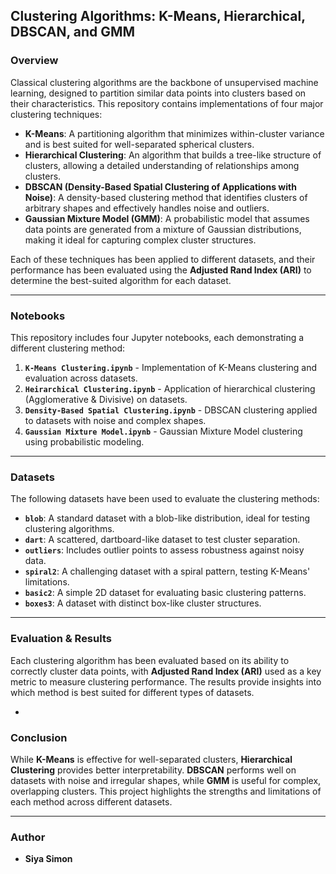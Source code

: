 
## **Clustering Algorithms: K-Means, Hierarchical, DBSCAN, and GMM**  

### **Overview**  
Classical clustering algorithms are the backbone of unsupervised machine learning, designed to partition similar data points into clusters based on their characteristics. This repository contains implementations of four major clustering techniques:  

- **K-Means**: A partitioning algorithm that minimizes within-cluster variance and is best suited for well-separated spherical clusters.  
- **Hierarchical Clustering**: An algorithm that builds a tree-like structure of clusters, allowing a detailed understanding of relationships among clusters.  
- **DBSCAN (Density-Based Spatial Clustering of Applications with Noise)**: A density-based clustering method that identifies clusters of arbitrary shapes and effectively handles noise and outliers.  
- **Gaussian Mixture Model (GMM)**: A probabilistic model that assumes data points are generated from a mixture of Gaussian distributions, making it ideal for capturing complex cluster structures.  

Each of these techniques has been applied to different datasets, and their performance has been evaluated using the **Adjusted Rand Index (ARI)** to determine the best-suited algorithm for each dataset.  

---

### **Notebooks**  
This repository includes four Jupyter notebooks, each demonstrating a different clustering method:  

1. **`K-Means Clustering.ipynb`** - Implementation of K-Means clustering and evaluation across datasets.  
2. **`Heirarchical Clustering.ipynb`** - Application of hierarchical clustering (Agglomerative & Divisive) on datasets.  
3. **`Density-Based Spatial Clustering.ipynb`** - DBSCAN clustering applied to datasets with noise and complex shapes.  
4. **`Gaussian Mixture Model.ipynb`** - Gaussian Mixture Model clustering using probabilistic modeling.  

---

### **Datasets**  
The following datasets have been used to evaluate the clustering methods:  

- **`blob`**: A standard dataset with a blob-like distribution, ideal for testing clustering algorithms.  
- **`dart`**: A scattered, dartboard-like dataset to test cluster separation.  
- **`outliers`**: Includes outlier points to assess robustness against noisy data.  
- **`spiral2`**: A challenging dataset with a spiral pattern, testing K-Means' limitations.  
- **`basic2`**: A simple 2D dataset for evaluating basic clustering patterns.  
- **`boxes3`**: A dataset with distinct box-like cluster structures.  

---

### **Evaluation & Results**  
Each clustering algorithm has been evaluated based on its ability to correctly cluster data points, with **Adjusted Rand Index (ARI)** used as a key metric to measure clustering performance. The results provide insights into which method is best suited for different types of datasets.  

-

### **Conclusion**  
While **K-Means** is effective for well-separated clusters, **Hierarchical Clustering** provides better interpretability. **DBSCAN** performs well on datasets with noise and irregular shapes, while **GMM** is useful for complex, overlapping clusters. This project highlights the strengths and limitations of each method across different datasets.  

---

### **Author**  
- **Siya Simon**  
